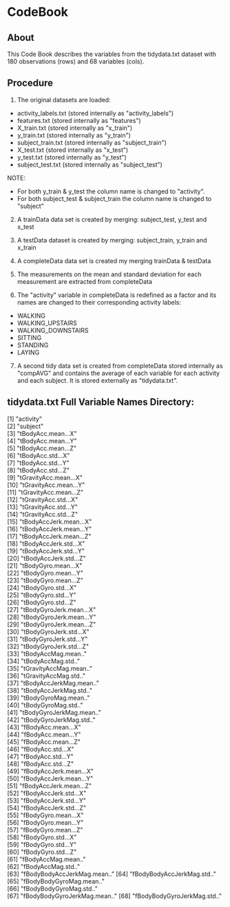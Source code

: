 # CodeBook

## About
This Code Book describes the variables from the tidydata.txt dataset with  180 observations (rows) and 68 variables (cols).

## Procedure
1. The original datasets are loaded:
  * activity_labels.txt (stored internally as "activity_labels")
  * features.txt (stored internally as "features")
  * X_train.txt (stored internally as "x_train")
  * y_train.txt (stored internally as "y_train")
  * subject_train.txt (stored internally as "subject_train")
  * X_test.txt (stored internally as "x_test")
  * y_test.txt (stored internally as "y_test")
  * subject_test.txt (stored internally as "subject_test")
  
  NOTE: 
  * For both y_train & y_test the column name is changed to "activity". 
  * For both subject_test & subject_train the column name is changed to "subject"

2. A trainData data set is created by merging: subject_test, y_test and x_test

3. A testData dataset is created by merging: subject_train, y_train and x_train

4. A completeData data set is created my merging trainData & testData

5. The measurements on the mean and standard deviation for each measurement are extracted from completeData

6. The "activity" variable in completeData is redefined as a factor and its names are changed to their corresponding activity labels:
 * WALKING
 * WALKING_UPSTAIRS
 * WALKING_DOWNSTAIRS
 * SITTING
 * STANDING
 * LAYING

7. A second tidy data set is created from completeData stored internally as "compAVG" and contains the average of each variable for each activity and each subject. It is stored externally as "tidydata.txt".

## tidydata.txt Full Variable Names Directory:
[1] "activity"                      
 [2] "subject"                    
 [3] "tBodyAcc.mean...X"          
 [4] "tBodyAcc.mean...Y"          
 [5] "tBodyAcc.mean...Z"          
 [6] "tBodyAcc.std...X"           
 [7] "tBodyAcc.std...Y"           
 [8] "tBodyAcc.std...Z"           
 [9] "tGravityAcc.mean...X"       
[10] "tGravityAcc.mean...Y"       
[11] "tGravityAcc.mean...Z"       
[12] "tGravityAcc.std...X"        
[13] "tGravityAcc.std...Y"        
[14] "tGravityAcc.std...Z"        
[15] "tBodyAccJerk.mean...X"      
[16] "tBodyAccJerk.mean...Y"      
[17] "tBodyAccJerk.mean...Z"      
[18] "tBodyAccJerk.std...X"       
[19] "tBodyAccJerk.std...Y"       
[20] "tBodyAccJerk.std...Z"       
[21] "tBodyGyro.mean...X"         
[22] "tBodyGyro.mean...Y"         
[23] "tBodyGyro.mean...Z"         
[24] "tBodyGyro.std...X"          
[25] "tBodyGyro.std...Y"          
[26] "tBodyGyro.std...Z"          
[27] "tBodyGyroJerk.mean...X"     
[28] "tBodyGyroJerk.mean...Y"     
[29] "tBodyGyroJerk.mean...Z"     
[30] "tBodyGyroJerk.std...X"      
[31] "tBodyGyroJerk.std...Y"      
[32] "tBodyGyroJerk.std...Z"      
[33] "tBodyAccMag.mean.."         
[34] "tBodyAccMag.std.."          
[35] "tGravityAccMag.mean.."      
[36] "tGravityAccMag.std.."       
[37] "tBodyAccJerkMag.mean.."     
[38] "tBodyAccJerkMag.std.."      
[39] "tBodyGyroMag.mean.."        
[40] "tBodyGyroMag.std.."         
[41] "tBodyGyroJerkMag.mean.."    
[42] "tBodyGyroJerkMag.std.."     
[43] "fBodyAcc.mean...X"          
[44] "fBodyAcc.mean...Y"          
[45] "fBodyAcc.mean...Z"          
[46] "fBodyAcc.std...X"           
[47] "fBodyAcc.std...Y"           
[48] "fBodyAcc.std...Z"           
[49] "fBodyAccJerk.mean...X"      
[50] "fBodyAccJerk.mean...Y"      
[51] "fBodyAccJerk.mean...Z"      
[52] "fBodyAccJerk.std...X"       
[53] "fBodyAccJerk.std...Y"       
[54] "fBodyAccJerk.std...Z"       
[55] "fBodyGyro.mean...X"         
[56] "fBodyGyro.mean...Y"         
[57] "fBodyGyro.mean...Z"         
[58] "fBodyGyro.std...X"          
[59] "fBodyGyro.std...Y"          
[60] "fBodyGyro.std...Z"          
[61] "fBodyAccMag.mean.."         
[62] "fBodyAccMag.std.."          
[63] "fBodyBodyAccJerkMag.mean.." 
[64] "fBodyBodyAccJerkMag.std.."  
[65] "fBodyBodyGyroMag.mean.."    
[66] "fBodyBodyGyroMag.std.."     
[67] "fBodyBodyGyroJerkMag.mean.."
[68] "fBodyBodyGyroJerkMag.std.." 
